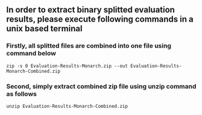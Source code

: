 ## In order to extract binary splitted evaluation results, please execute following commands in a unix based terminal

### Firstly, all splitted files are combined into one file using command below
```console
zip -s 0 Evaluation-Results-Monarch.zip --out Evaluation-Results-Monarch-Combined.zip
```

### Second, simply extract combined zip file using unzip command as follows
```console
unzip Evaluation-Results-Monarch-Combined.zip
```
